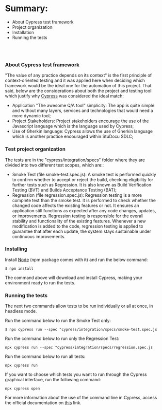 # Summary:

  -  About Cypress test framework
  -  Project organization
  -  Installation
  -  Running the tests

\
&nbsp;

### About Cypress test framework
"The value of any practice depends on its context" is the first principle of context-oriented testing and it was applied here when deciding which framework would be the ideal one for the automation of this project. That said, below are the considerations about both the project and testing tool which justify why [Cypress](https://www.cypress.io/) was considered the ideal match:

 - Application "The awesome Q/A tool" simplicity: The app is quite simple: and without many layers, services and technologies that would need a more dynamic tool;
 - Project Stakeholders: Project stakeholders encourage the use of the Javascript language which is the language used by Cypress;
 - Use of Gherkin language: Cypress allows the use of Gherkin language which is another practice encouraged within StuDocu SDLC;


### Test project organization
The tests are in the "cypress/integration/specs" folder where they are divided into two different test scopes, which are::
  - Smoke Test (file smoke-test.spec.js): A smoke test is performed quickly to confirm whether to accept or reject the build, checking eligibility for further tests such as Regression. It is also known as Build Verification Testing (BVT) and Builds Acceptance Testing (BAT);
  - Regression (file regression.spec.js): Regression testing is a more complete test than the smoke test. It is performed to check whether the changed code affects the existing features or not. It ensures an application still functions as expected after any code changes, updates, or improvements. Regression testing is responsible for the overall stability and functionality of the existing features. Whenever a new modification is added to the code, regression testing is applied to guarantee that after each update, the system stays sustainable under continuous improvements.

### Installing
Install [Node](https://nodejs.org/en/download/) (npm package comes with it) and run the below command:

```
$ npm install
```

The command above will download and install Cypress, making your environment ready to run the tests.

### Running the tests
The next two commands allow tests to be run individually or all at once, in headless mode.

Run the command below to run the Smoke Test only:
```
$ npx cypress run --spec "cypress/integration/specs/smoke-test.spec.js
```
Run the command below to run only the Regression Test:
```
npx cypress run --spec "cypress/integration/specs/regression.spec.js
```
Run the command below to run all tests:
```
npx cypress run
```

If you want to choose which tests you want to run through the Cypress graphical interface, run the following command:
```
npx cypress open
```
For more information about the use of the command line in Cypress, access the official documentation on [this](https://docs.cypress.io/guides/guides/command-line) link.